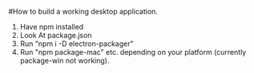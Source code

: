 #How to build a working desktop application.

1. Have npm installed
2. Look At package.json
3. Run "npm i -D electron-packager"
4. Run "npm package-mac" etc. depending on your platform (currently package-win not working). 
